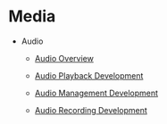 # Media

-   Audio
    -   [Audio Overview](audio-overview.md)
    -   [Audio Playback Development](audio-playback.md) 

    -   [Audio Management Development](audio-management.md)  

    -   [Audio Recording Development](audio-recorder.md) 

